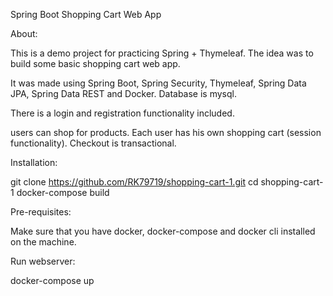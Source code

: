 Spring Boot Shopping Cart Web App

About:

This is a demo project for practicing Spring + Thymeleaf. The idea was to build some basic shopping cart web app.

It was made using Spring Boot, Spring Security, Thymeleaf, Spring Data JPA, Spring Data REST and Docker. Database is mysql.

There is a login and registration functionality included.

users can shop for products. Each user has his own shopping cart (session functionality). Checkout is transactional.

Installation:

git clone https://github.com/RK79719/shopping-cart-1.git
cd shopping-cart-1
docker-compose build

Pre-requisites:

Make sure that you have docker, docker-compose and docker cli installed on the machine.

Run webserver:

docker-compose up
